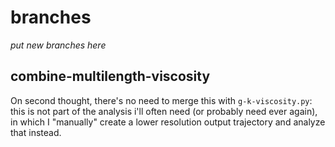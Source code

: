 # branches

*put new branches here*

## combine-multilength-viscosity

On second thought, there's no need to merge this with 
`g-k-viscosity.py`: this is not part of the analysis i'll often need (or 
probably need ever again), in which I "manually" create a lower resolution
output trajectory and analyze that instead.
